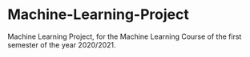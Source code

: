 # Machine-Learning-Project
Machine Learning Project, for the Machine Learning Course of the first semester of the year 2020/2021.
